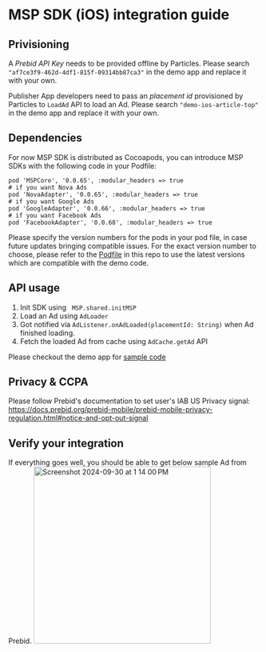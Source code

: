 # MSP SDK (iOS) integration guide
## Privisioning
A *Prebid API Key* needs to be provided offline by Particles. Please search `"af7ce3f9-462d-4df1-815f-09314bb87ca3"` in the demo app and replace it with your own. 

Publisher App developers need to pass an *placement id* provisioned by Particles to `LoadAd` API to load an Ad. Please search `"demo-ios-article-top"` in the demo app and replace it with your own.

## Dependencies
For now MSP SDK is distributed as Cocoapods, you can introduce MSP SDKs with the following code in your Podfile:
```
pod 'MSPCore', '0.0.65', :modular_headers => true
# if you want Nova Ads 
pod 'NovaAdapter', '0.0.65', :modular_headers => true
# if you want Google Ads
pod 'GoogleAdapter', '0.0.66', :modular_headers => true
# if you want Facebook Ads
pod 'FacebookAdapter', '0.0.68', :modular_headers => true
```
Please specify the version numbers for the pods in your pod file, in case future updates bringing compatible issues. For the exact version number to choose, please refer to the [Podfile](https://github.com/ParticleMedia/msp-sdk-demo-ios/blob/main/Podfile) in this repo to use the latest versions which are compatible with the demo code. 

## API usage 
1. Init SDK using ` MSP.shared.initMSP`
2. Load an Ad using `AdLoader`
3. Got notified via `AdListener.onAdLoaded(placementId: String)` when Ad finished loading.
4. Fetch the loaded Ad from cache using `AdCache.getAd` API

Please checkout the demo app for [sample code](https://github.com/ParticleMedia/msp-sdk-demo-ios/blob/main/MSPDemoApp/MSPDemoApp/DemoViewControllers/DemoAdViewController.swift)

## Privacy & CCPA
Please follow Prebid's documentation to set user's IAB US Privacy signal: https://docs.prebid.org/prebid-mobile/prebid-mobile-privacy-regulation.html#notice-and-opt-out-signal 

## Verify your integration
If everything goes well, you should be able to get below sample Ad from Prebid.
<img width="354" alt="Screenshot 2024-09-30 at 1 14 00 PM" src="https://github.com/user-attachments/assets/8416fb52-5073-43d4-aa0d-431b28ab127e">

